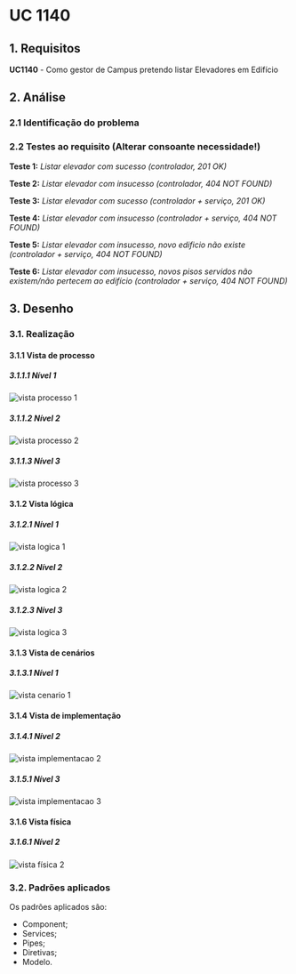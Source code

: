 # UC 1140

## 1. Requisitos

**UC1140** - Como gestor de Campus pretendo listar Elevadores em Edifício

## 2. Análise

### 2.1 Identificação do problema

### 2.2 Testes ao requisito (Alterar consoante necessidade!)

**Teste 1:** *Listar elevador com sucesso (controlador, 201 OK)*

**Teste 2:** *Listar elevador com insucesso (controlador, 404 NOT FOUND)*

**Teste 3:** *Listar elevador com sucesso (controlador + serviço, 201 OK)*

**Teste 4:** *Listar elevador com insucesso (controlador + serviço, 404 NOT FOUND)*

**Teste 5:** *Listar elevador com insucesso, novo edificio não existe (controlador + serviço, 404 NOT FOUND)*

**Teste 6:** *Listar elevador com insucesso, novos pisos servidos não existem/não pertecem ao edifício (controlador + serviço, 404 NOT FOUND)*

## 3. Desenho

### 3.1. Realização

#### 3.1.1 Vista de processo

##### 3.1.1.1 Nível 1

![vista processo 1](vp1.svg "Vista processo - nível 1")

##### 3.1.1.2 Nível 2

![vista processo 2](vp2.svg "Vista processo - nível 2")

##### 3.1.1.3 Nível 3

![vista processo 3](vp3.svg "Vista processo - nível 3")

#### 3.1.2 Vista lógica

##### 3.1.2.1 Nível 1

![vista logica 1](/docs/logical_view/sprint2/level1/vl1.svg "Vista lógica - nível 1")

##### 3.1.2.2 Nível 2

![vista logica 2](/docs/logical_view/sprint2/level2/vl2.svg "Vista lógica - nível 2")

##### 3.1.2.3 Nível 3

![vista logica 3](/docs/logical_view/sprint2/level3/vl3.svg "Vista lógica - nível 3")

#### 3.1.3 Vista de cenários

##### 3.1.3.1 Nível 1

![vista cenario 1](/docs/scenario_view/level1/sv1.svg "Vista cenário - nível 1")

#### 3.1.4 Vista de implementação

##### 3.1.4.1 Nível 2

![vista implementacao 2](/docs/implementation_view/iv2.svg "Vista implementação - nível 2")

##### 3.1.5.1 Nível 3

![vista implementacao 3](/docs/implementation_view/sprint2/iv3.svg "Vista implementação - nível 3")

#### 3.1.6 Vista física

##### 3.1.6.1 Nível 2

![vista física 2](/docs/physical_view/level2/sprint2/vf2.svg "Vista física - nível 2")

### 3.2. Padrões aplicados

Os padrões aplicados são:

- Component;
- Services;
- Pipes;
- Diretivas;
- Modelo.
